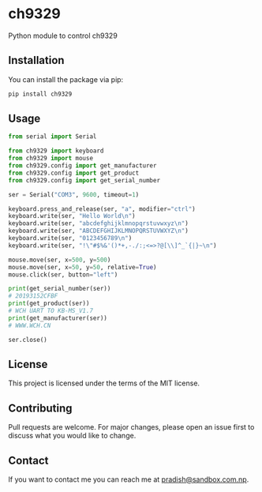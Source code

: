 # ch9329

Python module to control ch9329

## Installation

You can install the package via pip:

```bash
pip install ch9329
```

## Usage

```py
from serial import Serial

from ch9329 import keyboard
from ch9329 import mouse
from ch9329.config import get_manufacturer
from ch9329.config import get_product
from ch9329.config import get_serial_number

ser = Serial("COM3", 9600, timeout=1)

keyboard.press_and_release(ser, "a", modifier="ctrl")
keyboard.write(ser, "Hello World\n")
keyboard.write(ser, "abcdefghijklmnopqrstuvwxyz\n")
keyboard.write(ser, "ABCDEFGHIJKLMNOPQRSTUVWXYZ\n")
keyboard.write(ser, "0123456789\n")
keyboard.write(ser, "!\"#$%&'()*+,-./:;<=>?@[\\]^_`{|}~\n")

mouse.move(ser, x=500, y=500)
mouse.move(ser, x=50, y=50, relative=True)
mouse.click(ser, button="left")

print(get_serial_number(ser))
# 20193152CFBF
print(get_product(ser))
# WCH UART TO KB-MS_V1.7
print(get_manufacturer(ser))
# WWW.WCH.CN

ser.close()
```

## License

This project is licensed under the terms of the MIT license.

## Contributing

Pull requests are welcome. For major changes, please open an issue first to discuss what you would like to change.

## Contact

If you want to contact me you can reach me at pradish@sandbox.com.np.
